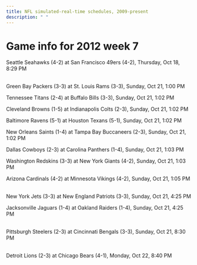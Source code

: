 ```yaml
---
title: NFL simulated-real-time schedules, 2009-present
description: " "
---
```


# Game info for 2012 week 7

Seattle Seahawks (4-2) at San Francisco 49ers (4-2), Thursday, Oct 18, 8:29 PM

<br/>Green Bay Packers (3-3) at St. Louis Rams (3-3), Sunday, Oct 21, 1:00 PM

Tennessee Titans (2-4) at Buffalo Bills (3-3), Sunday, Oct 21, 1:02 PM

Cleveland Browns (1-5) at Indianapolis Colts (2-3), Sunday, Oct 21, 1:02 PM

Baltimore Ravens (5-1) at Houston Texans (5-1), Sunday, Oct 21, 1:02 PM

New Orleans Saints (1-4) at Tampa Bay Buccaneers (2-3), Sunday, Oct 21, 1:02 PM

Dallas Cowboys (2-3) at Carolina Panthers (1-4), Sunday, Oct 21, 1:03 PM

Washington Redskins (3-3) at New York Giants (4-2), Sunday, Oct 21, 1:03 PM

Arizona Cardinals (4-2) at Minnesota Vikings (4-2), Sunday, Oct 21, 1:05 PM

<br/>New York Jets (3-3) at New England Patriots (3-3), Sunday, Oct 21, 4:25 PM

Jacksonville Jaguars (1-4) at Oakland Raiders (1-4), Sunday, Oct 21, 4:25 PM

<br/>Pittsburgh Steelers (2-3) at Cincinnati Bengals (3-3), Sunday, Oct 21, 8:30 PM

<br/>Detroit Lions (2-3) at Chicago Bears (4-1), Monday, Oct 22, 8:40 PM

